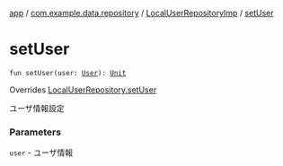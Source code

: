 [app](../../index.md) / [com.example.data.repository](../index.md) / [LocalUserRepositoryImp](index.md) / [setUser](./set-user.md)

# setUser

`fun setUser(user: `[`User`](../../com.example.domain.model.entity/-user/index.md)`): `[`Unit`](https://kotlinlang.org/api/latest/jvm/stdlib/kotlin/-unit/index.html)

Overrides [LocalUserRepository.setUser](../-local-user-repository/set-user.md)

ユーザ情報設定

### Parameters

`user` - ユーザ情報
